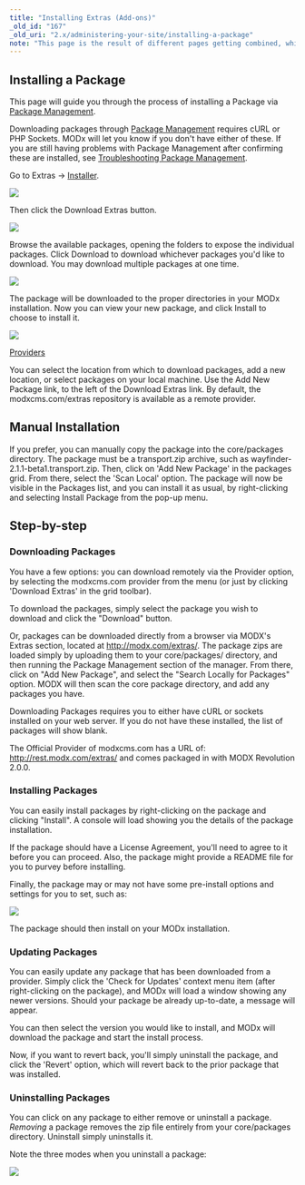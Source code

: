 ```yaml
---
title: "Installing Extras (Add-ons)"
_old_id: "167"
_old_uri: "2.x/administering-your-site/installing-a-package"
note: "This page is the result of different pages getting combined, which needs some manual work to rewrite into one."
---
```


## Installing a Package

This page will guide you through the process of installing a Package via [Package Management](extending-modx/transport-packages "Package Management").

Downloading packages through [Package Management](extending-modx/transport-packages "Package Management") requires cURL or PHP Sockets. MODx will let you know if you don't have either of these. If you are still having problems with Package Management after confirming these are installed, see [Troubleshooting Package Management](building-sites/extras/troubleshooting "Troubleshooting Package Management").

Go to Extras -> [Installer](extending-modx/transport-packages "Package Management").

![](/download/attachments/23c66e1935073aec60f9d9ea342a5b6b/modx-package-management-1.jpg)

Then click the Download Extras button.

![](/download/attachments/23c66e1935073aec60f9d9ea342a5b6b/modx-package-management-2.jpg)

Browse the available packages, opening the folders to expose the individual packages. Click Download to download whichever packages you'd like to download. You may download multiple packages at one time.

![](/download/attachments/23c66e1935073aec60f9d9ea342a5b6b/modx-package-management-3.jpg)

The package will be downloaded to the proper directories in your MODx installation. Now you can view your new package, and click Install to choose to install it.

![](/download/attachments/23c66e1935073aec60f9d9ea342a5b6b/modx-package-management-4.jpg)

[Providers](building-sites/extras/providers "Providers")

You can select the location from which to download packages, add a new location, or select packages on your local machine. Use the Add New Package link, to the left of the Download Extras link. By default, the modxcms.com/extras repository is available as a remote provider.

## Manual Installation

If you prefer, you can manually copy the package into the core/packages directory. The package must be a transport.zip archive, such as wayfinder-2.1.1-beta1.transport.zip. Then, click on 'Add New Package' in the packages grid. From there, select the 'Scan Local' option. The package will now be visible in the Packages list, and you can install it as usual, by right-clicking and selecting Install Package from the pop-up menu.

## Step-by-step

### Downloading Packages

You have a few options: you can download remotely via the Provider option, by selecting the modxcms.com provider from the menu (or just by clicking 'Download Extras' in the grid toolbar).

To download the packages, simply select the package you wish to download and click the "Download" button.

Or, packages can be downloaded directly from a browser via MODX's Extras section, located at <http://modx.com/extras/>. The package zips are loaded simply by uploading them to your core/packages/ directory, and then running the Package Management section of the manager. From there, click on "Add New Package", and select the "Search Locally for Packages" option. MODX will then scan the core package directory, and add any packages you have.

Downloading Packages requires you to either have cURL or sockets installed on your web server. If you do not have these installed, the list of packages will show blank.

The Official Provider of modxcms.com has a URL of: 
<http://rest.modx.com/extras/> 
 and comes packaged in with MODX Revolution 2.0.0.

### Installing Packages

You can easily install packages by right-clicking on the package and clicking "Install". A console will load showing you the details of the package installation.

If the package should have a License Agreement, you'll need to agree to it before you can proceed. Also, the package might provide a README file for you to purvey before installing.

Finally, the package may or may not have some pre-install options and settings for you to set, such as:

![](/download/attachments/18678070/pkgsetupopt.png?version=1&modificationDate=1247328671000)

The package should then install on your MODx installation.

### Updating Packages

You can easily update any package that has been downloaded from a provider. Simply click the 'Check for Updates' context menu item (after right-clicking on the package), and MODx will load a window showing any newer versions. Should your package be already up-to-date, a message will appear.

You can then select the version you would like to install, and MODx will download the package and start the install process.

Now, if you want to revert back, you'll simply uninstall the package, and click the 'Revert' option, which will revert back to the prior package that was installed.

### Uninstalling Packages

You can click on any package to either remove or uninstall a package. _Removing_ a package removes the zip file entirely from your core/packages directory. Uninstall simply uninstalls it.

Note the three modes when you uninstall a package:

![](/download/attachments/18678070/pkguninstall.png?version=1&modificationDate=1247328671000)

